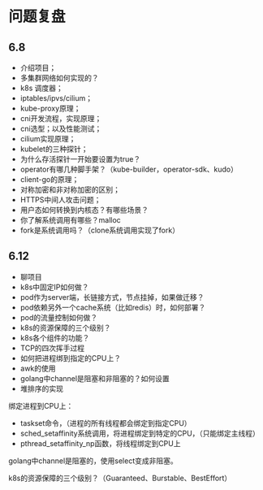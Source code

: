 # 问题复盘

## 6.8

- 介绍项目；
- 多集群网络如何实现的？
- k8s 调度器；
- iptables/ipvs/cilium；
- kube-proxy原理；
- cni开发流程，实现原理；
- cni选型；以及性能测试；
- cilium实现原理；
- kubelet的三种探针；
- 为什么存活探针一开始要设置为true？
- operator有哪几种脚手架？（kube-builder，operator-sdk、kudo）
- client-go的原理；
- 对称加密和非对称加密的区别；
- HTTPS中间人攻击问题；
- 用户态如何转换到内核态？有哪些场景？
- 你了解系统调用有哪些？malloc
- fork是系统调用吗？（clone系统调用实现了fork）

## 6.12

- 聊项目
- k8s中固定IP如何做？
- pod作为server端，长链接方式，节点挂掉，如果做迁移？
- pod依赖另外一个cache系统（比如redis）时，如何部署？
- pod的流量控制如何做？
- k8s的资源保障的三个级别？
- k8s各个组件的功能？
- TCP的四次挥手过程
- 如何把进程绑到指定的CPU上？
- awk的使用
- golang中channel是阻塞和非阻塞的？如何设置
- 堆排序的实现

绑定进程到CPU上：

- taskset命令，（进程的所有线程都会绑定到指定CPU）
- sched_setaffinity系统调用，将进程绑定到特定的CPU，（只能绑定主线程）
- pthread_setaffinity_np函数，将线程绑定到CPU上

golang中channel是阻塞的，使用select变成非阻塞。

k8s的资源保障的三个级别？（Guaranteed、Burstable、BestEffort）

